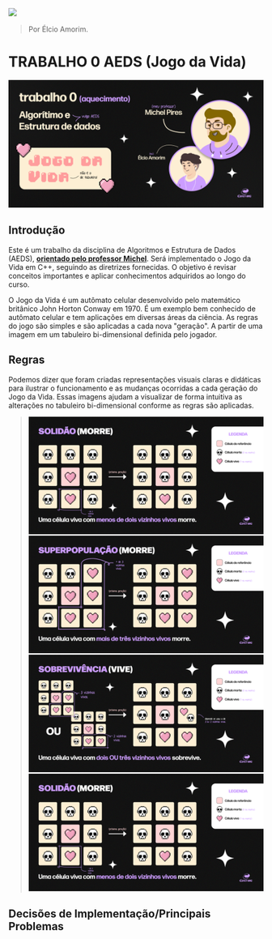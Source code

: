 
![](https://github.com/elcioam/trab0_aeds/blob/main/git%20design/capa%20gif.gif?raw=true) 

>Por Élcio Amorim.


# TRABALHO 0 AEDS (Jogo da Vida)
![](https://github.com/elcioam/trab0_aeds/blob/main/git%20design/capa.png?raw=true)
## Introdução 
Este é um trabalho da disciplina de Algoritmos e Estrutura de Dados (AEDS), **[orientado pelo professor Michel](https://github.com/mpiress)**. Será implementado o Jogo da Vida em C++, seguindo as diretrizes fornecidas. O objetivo é revisar conceitos importantes e aplicar conhecimentos adquiridos ao longo do curso.

O Jogo da Vida é um autômato celular desenvolvido pelo matemático britânico John Horton Conway em 1970. É um exemplo bem conhecido de autômato celular e tem aplicações em diversas áreas da ciência. As regras do jogo são simples e são aplicadas a cada nova "geração". A partir de uma imagem em um tabuleiro bi-dimensional definida pelo jogador.


## Regras 
Podemos dizer que foram criadas representações visuais claras e didáticas para ilustrar o funcionamento e as mudanças ocorridas a cada geração do Jogo da Vida. Essas imagens ajudam a visualizar de forma intuitiva as alterações no tabuleiro bi-dimensional conforme as regras são aplicadas.

>![](https://github.com/elcioam/trab0_aeds/blob/main/git%20design/solidao.png?raw=true)
>![](https://github.com/elcioam/trab0_aeds/blob/main/git%20design/superpopulacao.png?raw=true)
>![](https://github.com/elcioam/trab0_aeds/blob/main/git%20design/sobrevivencia.png?raw=true)
>![](https://github.com/elcioam/trab0_aeds/blob/main/git%20design/solidao.png?raw=true)

## Decisões de Implementação/Principais Problemas










